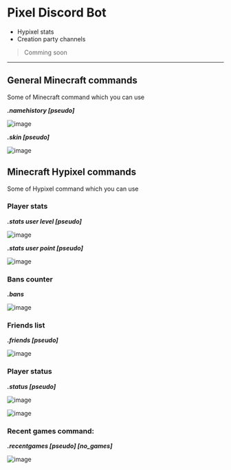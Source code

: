 # Pixel Discord Bot

- Hypixel stats 
- Creation party channels 

> Comming soon
 
***

## General Minecraft commands

Some of Minecraft command which you can use

***.namehistory [pseudo]***

![image](https://user-images.githubusercontent.com/73474137/160841229-d3f0626b-4cb2-42eb-8919-43b40e0e8592.png)

***.skin [pseudo]***

![image](https://user-images.githubusercontent.com/73474137/160841289-c1e6abd5-825b-40f8-bce8-3b4767ad38ef.png)

## Minecraft Hypixel commands

Some of Hypixel command which you can use 

### Player stats

***.stats user level [pseudo]***

![image](https://user-images.githubusercontent.com/73474137/160712334-8ade2d7f-1f2c-42e4-a041-b777bafadaf2.png)

***.stats user point [pseudo]***

![image](https://user-images.githubusercontent.com/73474137/160712431-045a1d6d-16ec-4f94-9167-36a80899553c.png)

### Bans counter

***.bans***

![image](https://user-images.githubusercontent.com/73474137/160712247-da733a52-684c-447c-8131-be0aec0328bb.png)

### Friends list

***.friends [pseudo]***

![image](https://user-images.githubusercontent.com/73474137/160712122-87439205-a1ed-46c8-aadc-bfb55a649d54.png)

### Player status

***.status [pseudo]***

![image](https://user-images.githubusercontent.com/73474137/160711989-fffe0a13-5f94-40bd-b1ce-73e331e990a4.png)

![image](https://user-images.githubusercontent.com/73474137/160712036-ff106b46-04f8-4791-a3bf-3daf289894e5.png)

### Recent games command:

***.recentgames [pseudo] [no_games]***

![image](https://user-images.githubusercontent.com/73474137/160711731-4663ca7e-fa62-4d66-aa3f-ac55e2718fed.png)
